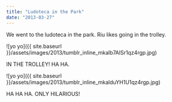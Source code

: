 ```yaml
---
title: "Ludoteca in the Park"
date: "2013-03-27"
---
```


We went to the ludoteca in the park. Riu likes going in the trolley.

![yo yo]({{ site.baseurl }}/assets/images/2013/tumblr_inline_mkalb7AISr1qz4rgp.jpg)

IN THE TROLLEY! HA HA.

![yo yo]({{ site.baseurl }}/assets/images/2013/tumblr_inline_mkalduYH1U1qz4rgp.jpg)

HA HA HA. ONLY HILARIOUS!
